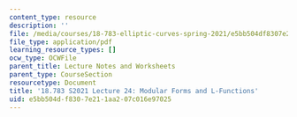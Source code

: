 ```yaml
---
content_type: resource
description: ''
file: /media/courses/18-783-elliptic-curves-spring-2021/e5bb504df8307e211aa207c016e97025_MIT18_783S21_notes24.pdf
file_type: application/pdf
learning_resource_types: []
ocw_type: OCWFile
parent_title: Lecture Notes and Worksheets
parent_type: CourseSection
resourcetype: Document
title: '18.783 S2021 Lecture 24: Modular Forms and L-Functions'
uid: e5bb504d-f830-7e21-1aa2-07c016e97025
---
```

